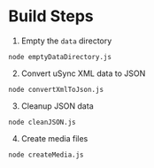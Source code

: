 # Build Steps

1. Empty the `data` directory

`node emptyDataDirectory.js`

2. Convert uSync XML data to JSON

`node convertXmlToJson.js`

3. Cleanup JSON data

`node cleanJSON.js`

4. Create media files

`node createMedia.js`

